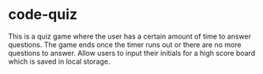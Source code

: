 # code-quiz
This is a quiz game where the user has a certain amount of time to answer questions. The game ends once the timer runs out or there are no more questions to answer. Allow users to input their initials for a high score board which is saved in local storage. 

